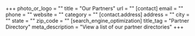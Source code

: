 +++
photo_or_logo = ""
title = "Our Partners"
url = ""
[contact]
email = ""
phone = ""
website = ""
category = ""
[contact.address]
address = ""
city = ""
state = ""
zip_code = ""
[search_engine_optimization]
title_tag = "Partner Directory"
meta_description = "View a list of our partner directories"
+++